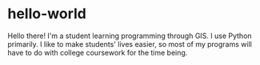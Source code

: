 # hello-world

Hello there!
I'm a student learning programming through GIS. I use Python primarily.
I like to make students' lives easier, so most of my programs will have to do with college coursework for the time being.
